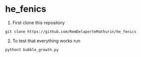 # he_fenics

1. First clone this repository

```
git clone https://github.com/RemDelaporteMathurin/he_fenics
```

2. To test that everything works run
```
python3 bubble_growth.py
```
